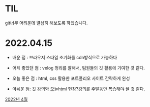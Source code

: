 # TIL

git너무 어려운데 열심히 해보도록 하겠습니다.

# 2022.04.15

- 배운 점 : 브라우저 스타일 초기화를 cdn방식으로 가능하다

- 어제 좋았던 점 : velog 정리를 잘해서, 팀원들의 깃 활용에 기여한 것 같다.

- 오늘 좋은 점 : html, css 활용한 포트폴리오 사이트 간략하게 완성

- 아쉬운 점: 깃 강의와 오늘html 현장?강의를 주말동안 복습해야 될 것 같다.

[2022년 4월](./202204.md)
